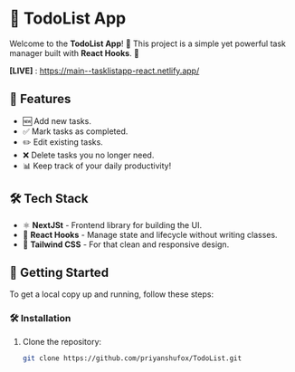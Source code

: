 # 📝 TodoList App

Welcome to the **TodoList App**! 🚀 This project is a simple yet powerful task manager built with **React Hooks**. 🎣

**[LIVE]** : https://main--tasklistapp-react.netlify.app/

## 📌 Features
- 🆕 Add new tasks.
- ✅ Mark tasks as completed.
- ✏️ Edit existing tasks.
- ❌ Delete tasks you no longer need.
- 📊 Keep track of your daily productivity!

## 🛠️ Tech Stack
- ⚛️ **NextJSt** - Frontend library for building the UI.
- 🎣 **React Hooks** - Manage state and lifecycle without writing classes.
- 💅 **Tailwind CSS** - For that clean and responsive design.

## 🎉 Getting Started
To get a local copy up and running, follow these steps:

### 🛠️ Installation

1. Clone the repository:
   ```bash
   git clone https://github.com/priyanshufox/TodoList.git
